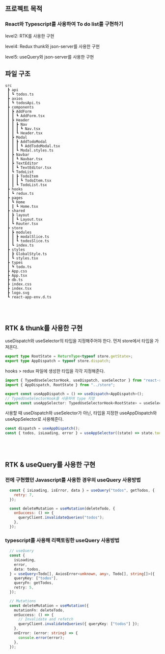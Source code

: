 ## 프로젝트 목적
### React와 Typescript를 사용하여 To do list를 구현하기

level2: RTK를 사용한 구현

level4: Redux thunk와 json-server를 사용한 구현

level5: useQuery와 json-server를 사용한 구현 


## 파일 구조
```
src
 ┣ api
 ┃ ┗ todos.ts
 ┣ axios
 ┃ ┗ todosApi.ts
 ┣ components
 ┃ ┣ AddForm
 ┃ ┃ ┗ AddForm.tsx
 ┃ ┣ Header
 ┃ ┃ ┣ Nav
 ┃ ┃ ┃ ┗ Nav.tsx
 ┃ ┃ ┗ Header.tsx
 ┃ ┣ Modal
 ┃ ┃ ┣ AddTodoModal
 ┃ ┃ ┃ ┗ AddTodoModal.tsx
 ┃ ┃ ┗ Modal.styles.ts
 ┃ ┣ Navbar
 ┃ ┃ ┗ Navbar.tsx
 ┃ ┣ TextEditor
 ┃ ┃ ┗ TextEditor.tsx
 ┃ ┗ TodoList
 ┃ ┃ ┣ TodoItem
 ┃ ┃ ┃ ┗ TodoItem.tsx
 ┃ ┃ ┗ TodoList.tsx
 ┣ hooks
 ┃ ┗ redux.ts
 ┣ pages
 ┃ ┗ Home
 ┃ ┃ ┗ Home.tsx
 ┣ shared
 ┃ ┣ layout
 ┃ ┃ ┗ Layout.tsx
 ┃ ┗ Router.tsx
 ┣ store
 ┃ ┣ modules
 ┃ ┃ ┣ modalSlice.ts
 ┃ ┃ ┗ todosSlice.ts
 ┃ ┗ index.ts
 ┣ styles
 ┃ ┣ GlobalStyle.ts
 ┃ ┗ styles.tsx
 ┣ types
 ┃ ┗ todo.ts
 ┣ App.css
 ┣ App.tsx
 ┣ db.ts
 ┣ index.css
 ┣ index.tsx
 ┣ logo.svg
 ┗ react-app-env.d.ts
```

<br><br>

## RTK & thunk를 사용한 구현

useDispatch와 useSelector의 타입을 지정해주어야 한다.
먼저 store에서 타입을 가져온다.
```ts
export type RootState = ReturnType<typeof store.getState>;
export type AppDispatch = typeof store.dispatch;
```
hooks > redux 파일에 생성한 타입을 각각 지정해준다.
```ts
import { TypedUseSelectorHook, useDispatch, useSelector } from "react-redux";
import { AppDispatch, RootState } from "../store";

export const useAppDispatch = () => useDispatch<AppDispatch>();
// TypedUseSelectorHook를 사용하여 type 지정
export const useAppSelector: TypedUseSelectorHook<RootState> = useSelector;
```

사용할 때 useDispatch와 useSelector가 아닌, 타입을 지정한 useAppDispatch와 useAppSelector로 사용해준다.
```ts
const dispatch = useAppDispatch();
const { todos, isLoading, error } = useAppSelector((state) => state.todosSlice);
```

<br><br>

## RTK & useQuery를 사용한 구현

### 전에 구현했던 Javascript를 사용한 경우의 useQuery 사용방법
```js
  const { isLoading, isError, data } = useQuery("todos", getTodos, {
    retry: 7,
  });
```

```js
  const deleteMutation = useMutation(deleteTodo, {
    onSuccess: () => {
      queryClient.invalidateQueries("todos");
    },
  });
```


### typescript를 사용해 리팩토링한 useQuery 사용방법

```ts
  // useQuery
  const {
    isLoading,
    error,
    data: todos,
  } = useQuery<Todo[], AxiosError<unknown, any>, Todo[], string[]>({
    queryKey: ["todos"],
    queryFn: getTodos,
    retry: 5,
  });
```

```ts
  // Mutations
  const deleteMutation = useMutation({
    mutationFn: deleteTodo,
    onSuccess: () => {
      // Invalidate and refetch
      queryClient.invalidateQueries({ queryKey: ["todos"] });
    },
    onError: (error: string) => {
      console.error(error);
    },
  });
```



